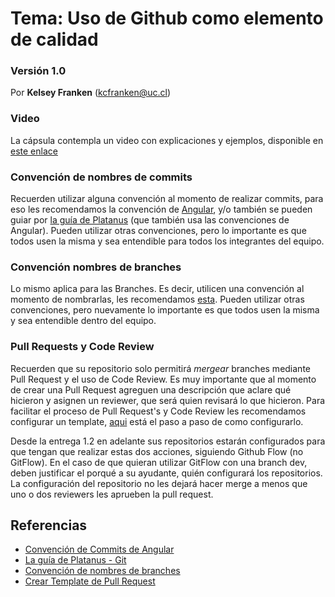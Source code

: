 # Tema: Uso de Github como elemento de calidad

### Versión 1.0

Por **Kelsey Franken** (kcfranken@uc.cl)

### Video
La cápsula contempla un video con explicaciones y ejemplos, disponible en [este enlace](https://drive.google.com/file/d/10l2XNQuZAYHLY2YD-8shyIx9zm9zpCgB/view?usp=sharing)

### Convención de nombres de commits
Recuerden utilizar alguna convención al momento de realizar commits, para eso les recomendamos la convención de [Angular](https://github.com/angular/angular/blob/22b96b9/CONTRIBUTING.md#type), y/o también se pueden guiar 
por [la guía de Platanus](https://la-guia.platan.us/setup/proyectos/git) (que también usa las convenciones de Angular). Pueden utilizar otras convenciones, pero lo importante es que todos usen la misma y sea entendible para todos los integrantes del equipo.



### Convención nombres de branches
Lo mismo aplica para las Branches. Es decir, utilicen una convención al momento de nombrarlas, les recomendamos [esta](https://idiv-biodiversity.github.io/git-knowledge-base/branch-naming-conventions.html). Pueden utilizar otras convenciones, pero nuevamente lo importante es que todos usen la misma y sea entendible dentro del equipo.
 

 ### Pull Requests y Code Review
Recuerden que su repositorio solo permitirá *mergear* branches mediante Pull Request y el uso de Code Review. Es muy importante que al momento de crear una Pull Request agreguen una descripción que aclare qué hicieron y asignen un reviewer, que será quien revisará lo que hicieron. 
Para facilitar el proceso de Pull Request's y Code Review les recomendamos configurar un template, [aqui](https://docs.github.com/es/communities/using-templates-to-encourage-useful-issues-and-pull-requests/creating-a-pull-request-template-for-your-repository) está el paso a paso de como configurarlo. 


Desde la entrega 1.2 en adelante sus repositorios estarán configurados para que tengan que realizar estas dos acciones, siguiendo Github Flow (no GitFlow). En el caso de que quieran utilizar GitFlow con una branch dev, deben justificar el porqué a su ayudante, quién configurará los repositorios. La configuración del repositorio no les dejará hacer merge a menos que uno o dos reviewers les aprueben la pull request.


## Referencias 

- [Convención de Commits de Angular](https://github.com/angular/angular/blob/22b96b9/CONTRIBUTING.md#type)
- [La guía de Platanus - Git](https://la-guia.platan.us/setup/proyectos/git)
- [Convención de nombres de branches](https://idiv-biodiversity.github.io/git-knowledge-base/branch-naming-conventions.html)
- [Crear Template de Pull Request](https://docs.github.com/es/communities/using-templates-to-encourage-useful-issues-and-pull-requests/creating-a-pull-request-template-for-your-repository)


